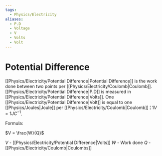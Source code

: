 ```yaml
---
tags:
  - Physics/Electricity
aliases:
  - P.D
  - Voltage
  - V
  - Volts
  - Volt
---
```

# Potential Difference
[[Physics/Electricity/Potential Difference|Potential Difference]] is the work done between two points per [[Physics/Electricity/Coulomb|Coulomb]]. [[Physics/Electricity/Potential Difference|P.D]] is measured in [[Physics/Electricity/Potential Difference|Volts]]. One [[Physics/Electricity/Potential Difference|Volt]] is equal to one [[Physics/Joules|Joule]] per [[Physics/Electricity/Coulomb|Coulomb]] ¦ $1V = 1JC^{-1}$.

Formula:

$V = \frac{W}{Q}$

$V$ - [[Physics/Electricity/Potential Difference|Volts]]
$W$ - Work done
$Q$ - [[Physics/Electricity/Coulomb|Coulombs]]